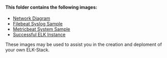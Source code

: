 #### This folder contains the following images:
- [Network Diagram](DorianeF_ELK-Stack_Diagram.png)
- [Filebeat Syslog Sample](Images/DorianeF_Filebeat_Syslog_Example.png)
- [Metricbeat System Sample](Images/DorianeF_Metricbeat_System_Example.png)
- [Successful ELK Instance](Images/DorianeF_Successful_ELK_Instance.png)

These images may be used to assist you in the creation and deploment of your own ELK-Stack.
